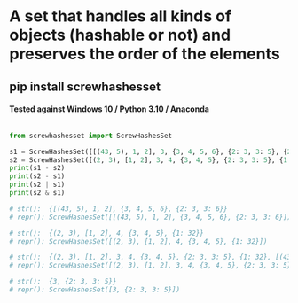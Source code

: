 # A set that handles all kinds of objects (hashable or not) and preserves the order of the elements

## pip install screwhashesset

#### Tested against Windows 10 / Python 3.10 / Anaconda 

	
```python

from screwhashesset import ScrewHashesSet

s1 = ScrewHashesSet([[(43, 5), 1, 2], 3, {3, 4, 5, 6}, {2: 3, 3: 5}, {2: 3, 3: 6}])
s2 = ScrewHashesSet([(2, 3), [1, 2], 3, 4, {3, 4, 5}, {2: 3, 3: 5}, {1: 32}])
print(s1 - s2)
print(s2 - s1)
print(s2 | s1)
print(s2 & s1)

# str():  {[(43, 5), 1, 2], {3, 4, 5, 6}, {2: 3, 3: 6}}
# repr(): ScrewHashesSet([[(43, 5), 1, 2], {3, 4, 5, 6}, {2: 3, 3: 6}])

# str():  {(2, 3), [1, 2], 4, {3, 4, 5}, {1: 32}}
# repr(): ScrewHashesSet([(2, 3), [1, 2], 4, {3, 4, 5}, {1: 32}])

# str():  {(2, 3), [1, 2], 3, 4, {3, 4, 5}, {2: 3, 3: 5}, {1: 32}, [(43, 5), 1, 2], {3, 4, 5, 6}, {2: 3, 3: 6}}
# repr(): ScrewHashesSet([(2, 3), [1, 2], 3, 4, {3, 4, 5}, {2: 3, 3: 5}, {1: 32}, [(43, 5), 1, 2], {3, 4, 5, 6}, {2: 3, 3: 6}])

# str():  {3, {2: 3, 3: 5}}
# repr(): ScrewHashesSet([3, {2: 3, 3: 5}])
```